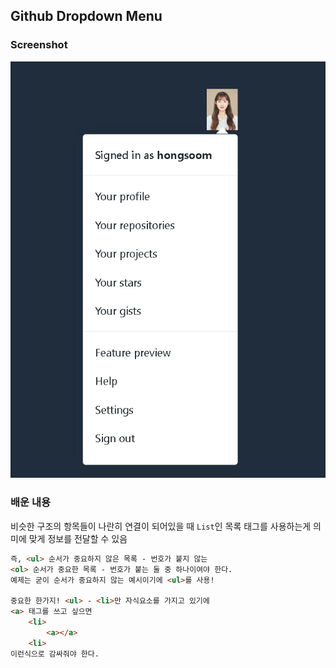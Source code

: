 ## Github Dropdown Menu

### Screenshot
<img src="./assets/Github-Dropdown-Menu.PNG" alt="헤더">

### 배운 내용
비슷한 구조의 항목들이 나란히 연결이 되어있을 때 
`List`인 목록 태그를 사용하는게 의미에 맞게 정보를 전달할 수 있음
```HTML
즉, <ul> 순서가 중요하지 않은 목록 - 번호가 붙지 않는
<ol> 순서가 중요한 목록 - 번호가 붙는 둘 중 하나이여야 한다.
예제는 굳이 순서가 중요하지 않는 예시이기에 <ul>를 사용!

중요한 한가지! <ul> - <li>만 자식요소를 가지고 있기에
<a> 태그를 쓰고 싶으면
    <li>
        <a></a>
    <li>
이런식으로 감싸줘야 한다.
```
